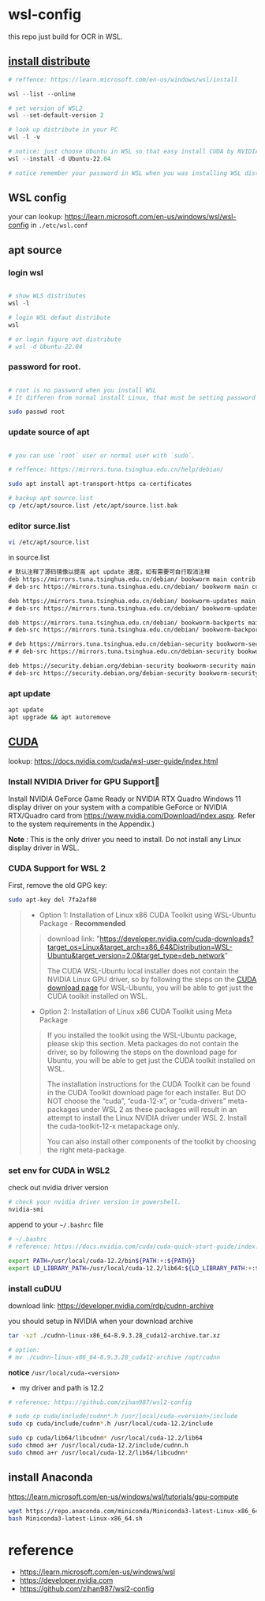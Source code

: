 # wsl-config

this repo just build for OCR in WSL.

## [install distribute](https://learn.microsoft.com/en-us/windows/wsl/install)

```powershell
# reffence: https://learn.microsoft.com/en-us/windows/wsl/install

wsl --list --online

# set version of WSL2
wsl --set-default-version 2

# look up distribute in your PC
wsl -l -v

# notice: just choose Ubuntu in WSL so that easy install CUDA by NVIDIA Office website.
wsl --install -d Ubuntu-22.04

# notice remember your password in WSL when you was installing WSL distribute

```

## WSL config

your can lookup: https://learn.microsoft.com/en-us/windows/wsl/wsl-config
in `./etc/wsl.conf`

## apt source

### login wsl

```powershell

# show WLS distributes
wsl -l

# login WSL defaut distribute
wsl 

# or login figure out distribute
# wsl -d Ubuntu-22.04

```

### password for root.

```bash

# root is no password when you install WSL
# It differen from normal install Linux, that must be setting password for root when you was installing Linux.

sudo passwd root

```

### update source of apt

```bash

# you can use `root` user or normal user with `sudo`.

# reffence: https://mirrors.tuna.tsinghua.edu.cn/help/debian/

sudo apt install apt-transport-https ca-certificates

# backup apt source.list
cp /etc/apt/source.list /etc/apt/source.list.bak

```

### editor surce.list

```bash
vi /etc/apt/source.list
```

in source.list

```txt
# 默认注释了源码镜像以提高 apt update 速度，如有需要可自行取消注释
deb https://mirrors.tuna.tsinghua.edu.cn/debian/ bookworm main contrib non-free non-free-firmware
# deb-src https://mirrors.tuna.tsinghua.edu.cn/debian/ bookworm main contrib non-free non-free-firmware

deb https://mirrors.tuna.tsinghua.edu.cn/debian/ bookworm-updates main contrib non-free non-free-firmware
# deb-src https://mirrors.tuna.tsinghua.edu.cn/debian/ bookworm-updates main contrib non-free non-free-firmware

deb https://mirrors.tuna.tsinghua.edu.cn/debian/ bookworm-backports main contrib non-free non-free-firmware
# deb-src https://mirrors.tuna.tsinghua.edu.cn/debian/ bookworm-backports main contrib non-free non-free-firmware

# deb https://mirrors.tuna.tsinghua.edu.cn/debian-security bookworm-security main contrib non-free non-free-firmware
# # deb-src https://mirrors.tuna.tsinghua.edu.cn/debian-security bookworm-security main contrib non-free non-free-firmware

deb https://security.debian.org/debian-security bookworm-security main contrib non-free non-free-firmware
# deb-src https://security.debian.org/debian-security bookworm-security main contrib non-free non-free-firmware
```

### apt update

```bash
apt update
apt upgrade && apt autoremove
```
## [CUDA](https://docs.nvidia.com/cuda/wsl-user-guide/index.html)

lookup: https://docs.nvidia.com/cuda/wsl-user-guide/index.html

### Install NVIDIA Driver for GPU Support

Install NVIDIA GeForce Game Ready or NVIDIA RTX Quadro Windows 11 display driver on your system with a compatible GeForce or NVIDIA RTX/Quadro card from https://www.nvidia.com/Download/index.aspx. Refer to the system requirements in the Appendix.)

**Note** : This is the only driver you need to install. Do not install any Linux display driver in WSL.


### CUDA Support for WSL 2

First, remove the old GPG key:

```bash
sudo apt-key del 7fa2af80
```

> * Option 1: Installation of Linux x86 CUDA Toolkit using WSL-Ubuntu Package - **Recommended**
> 
> > download link: "https://developer.nvidia.com/cuda-downloads?target_os=Linux&target_arch=x86_64&Distribution=WSL-Ubuntu&target_version=2.0&target_type=deb_network"
> >
> > The CUDA WSL-Ubuntu local installer does not contain the NVIDIA Linux GPU driver, so by following the steps on the [CUDA download page](https://developer.nvidia.com/cuda-downloads?target_os=Linux&target_arch=x86_64&Distribution=WSL-Ubuntu&target_version=2.0&target_type=deb_network) for WSL-Ubuntu, you will be able to get just the CUDA toolkit installed on WSL.
> 
> * Option 2: Installation of Linux x86 CUDA Toolkit using Meta Package
> 
> > If you installed the toolkit using the WSL-Ubuntu package, please skip this section. Meta packages do not contain the driver, so by following the steps on the download page for Ubuntu, you will be able to get just the CUDA toolkit installed on WSL.
> >
> > The installation instructions for the CUDA Toolkit can be found in the CUDA Toolkit download page for each installer. But DO NOT choose the “cuda”, “cuda-12-x”, or “cuda-drivers” meta-packages under WSL 2 as these packages will result in an attempt to install the Linux NVIDIA driver under WSL 2. Install the cuda-toolkit-12-x metapackage only.
> >
> > You can also install other components of the toolkit by choosing the right meta-package.

### set env for CUDA in WSL2

check out nvidia driver version

```powershell
# check your nvidia driver version in powershell.
nvidia-smi

```

append to your `~/.bashrc` file

```bash
# ~/.bashrc
# reference: https://docs.nvidia.com/cuda/cuda-quick-start-guide/index.html

export PATH=/usr/local/cuda-12.2/bin${PATH:+:${PATH}}
export LD_LIBRARY_PATH=/usr/local/cuda-12.2/lib64:${LD_LIBRARY_PATH:+:${LD_LIBRARY_PATH}}

```

### install cuDUU

download link: https://developer.nvidia.com/rdp/cudnn-archive

you should setup in NVIDIA when your download archive


```bash
tar -xzf ./cudnn-linux-x86_64-8.9.3.28_cuda12-archive.tar.xz

# option:
# mv ./cudnn-linux-x86_64-8.9.3.28_cuda12-archive /opt/cudnn

```

**notice** `/usr/local/cuda-<version>`
* my driver and path is 12.2

```bash
# reference: https://github.com/zihan987/wsl2-config

# sudo cp cuda/include/cudnn*.h /usr/local/cuda-<version>/include
sudo cp cuda/include/cudnn*.h /usr/local/cuda-12.2/include

sudo cp cuda/lib64/libcudnn* /usr/local/cuda-12.2/lib64
sudo chmod a+r /usr/local/cuda-12.2/include/cudnn.h 
sudo chmod a+r /usr/local/cuda-12.2/lib64/libcudnn*
```

## install Anaconda

https://learn.microsoft.com/en-us/windows/wsl/tutorials/gpu-compute

```bash
wget https://repo.anaconda.com/miniconda/Miniconda3-latest-Linux-x86_64.sh
bash Miniconda3-latest-Linux-x86_64.sh
```

# reference

* https://learn.microsoft.com/en-us/windows/wsl
* https://developer.nvidia.com
* https://github.com/zihan987/wsl2-config
